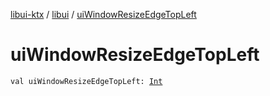 [libui-ktx](../index.md) / [libui](index.md) / [uiWindowResizeEdgeTopLeft](./ui-window-resize-edge-top-left.md)

# uiWindowResizeEdgeTopLeft

`val uiWindowResizeEdgeTopLeft: `[`Int`](https://kotlinlang.org/api/latest/jvm/stdlib/kotlin/-int/index.html)